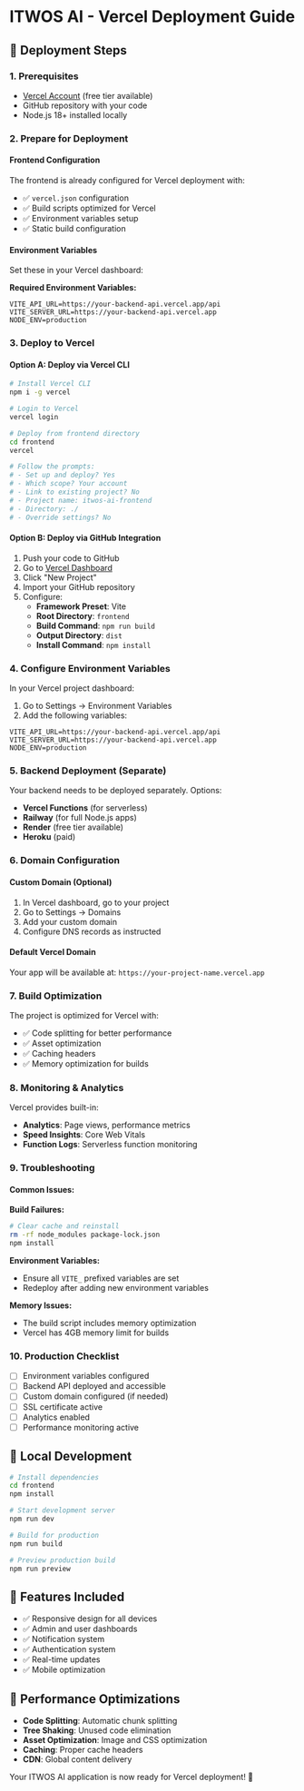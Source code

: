 # ITWOS AI - Vercel Deployment Guide

## 🚀 Deployment Steps

### 1. Prerequisites
- [Vercel Account](https://vercel.com) (free tier available)
- GitHub repository with your code
- Node.js 18+ installed locally

### 2. Prepare for Deployment

#### Frontend Configuration
The frontend is already configured for Vercel deployment with:
- ✅ `vercel.json` configuration
- ✅ Build scripts optimized for Vercel
- ✅ Environment variables setup
- ✅ Static build configuration

#### Environment Variables
Set these in your Vercel dashboard:

**Required Environment Variables:**
```
VITE_API_URL=https://your-backend-api.vercel.app/api
VITE_SERVER_URL=https://your-backend-api.vercel.app
NODE_ENV=production
```

### 3. Deploy to Vercel

#### Option A: Deploy via Vercel CLI
```bash
# Install Vercel CLI
npm i -g vercel

# Login to Vercel
vercel login

# Deploy from frontend directory
cd frontend
vercel

# Follow the prompts:
# - Set up and deploy? Yes
# - Which scope? Your account
# - Link to existing project? No
# - Project name: itwos-ai-frontend
# - Directory: ./
# - Override settings? No
```

#### Option B: Deploy via GitHub Integration
1. Push your code to GitHub
2. Go to [Vercel Dashboard](https://vercel.com/dashboard)
3. Click "New Project"
4. Import your GitHub repository
5. Configure:
   - **Framework Preset**: Vite
   - **Root Directory**: `frontend`
   - **Build Command**: `npm run build`
   - **Output Directory**: `dist`
   - **Install Command**: `npm install`

### 4. Configure Environment Variables

In your Vercel project dashboard:
1. Go to Settings → Environment Variables
2. Add the following variables:

```
VITE_API_URL=https://your-backend-api.vercel.app/api
VITE_SERVER_URL=https://your-backend-api.vercel.app
NODE_ENV=production
```

### 5. Backend Deployment (Separate)

Your backend needs to be deployed separately. Options:
- **Vercel Functions** (for serverless)
- **Railway** (for full Node.js apps)
- **Render** (free tier available)
- **Heroku** (paid)

### 6. Domain Configuration

#### Custom Domain (Optional)
1. In Vercel dashboard, go to your project
2. Go to Settings → Domains
3. Add your custom domain
4. Configure DNS records as instructed

#### Default Vercel Domain
Your app will be available at:
`https://your-project-name.vercel.app`

### 7. Build Optimization

The project is optimized for Vercel with:
- ✅ Code splitting for better performance
- ✅ Asset optimization
- ✅ Caching headers
- ✅ Memory optimization for builds

### 8. Monitoring & Analytics

Vercel provides built-in:
- **Analytics**: Page views, performance metrics
- **Speed Insights**: Core Web Vitals
- **Function Logs**: Serverless function monitoring

### 9. Troubleshooting

#### Common Issues:

**Build Failures:**
```bash
# Clear cache and reinstall
rm -rf node_modules package-lock.json
npm install
```

**Environment Variables:**
- Ensure all `VITE_` prefixed variables are set
- Redeploy after adding new environment variables

**Memory Issues:**
- The build script includes memory optimization
- Vercel has 4GB memory limit for builds

### 10. Production Checklist

- [ ] Environment variables configured
- [ ] Backend API deployed and accessible
- [ ] Custom domain configured (if needed)
- [ ] SSL certificate active
- [ ] Analytics enabled
- [ ] Performance monitoring active

## 🔧 Local Development

```bash
# Install dependencies
cd frontend
npm install

# Start development server
npm run dev

# Build for production
npm run build

# Preview production build
npm run preview
```

## 📱 Features Included

- ✅ Responsive design for all devices
- ✅ Admin and user dashboards
- ✅ Notification system
- ✅ Authentication system
- ✅ Real-time updates
- ✅ Mobile optimization

## 🎯 Performance Optimizations

- **Code Splitting**: Automatic chunk splitting
- **Tree Shaking**: Unused code elimination
- **Asset Optimization**: Image and CSS optimization
- **Caching**: Proper cache headers
- **CDN**: Global content delivery

Your ITWOS AI application is now ready for Vercel deployment! 🚀
